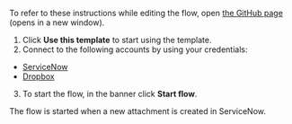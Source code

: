 To refer to these instructions while editing the flow, open [the GitHub page](https://github.com/ot4i/app-connect-templates/blob/main/resources/markdown/Creates%20a%20Dropbox%20file%20when%20a%20new%20attachment%20is%20created%20in%20ServiceNow_instructions.md) (opens in a new window).

1.	Click **Use this template** to start using the template.
2.	Connect to the following accounts by using your credentials:
   - [ServiceNow](https://ibm.biz/acservicenow)
   - [Dropbox](https://ibm.biz/acdropbox)
3.	To start the flow, in the banner click **Start flow**.

The flow is started when a new attachment is created in ServiceNow.

